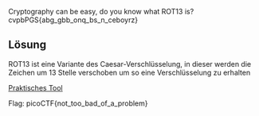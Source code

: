 Cryptography can be easy, do you know what ROT13 is? cvpbPGS{abg_gbb_onq_bs_n_ceboyrz}

## Lösung


ROT13 ist eine Variante des Caesar-Verschlüsselung, in dieser werden die Zeichen um 13 Stelle verschoben um so eine Verschlüsselung zu erhalten


[Praktisches Tool](https://cryptii.com/pipes/caesar-cipher) 

Flag:
picoCTF{not_too_bad_of_a_problem}